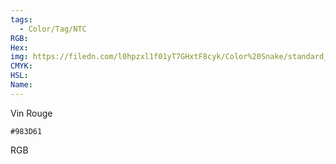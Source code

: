 ```yaml
---
tags:
  - Color/Tag/NTC
RGB:
Hex:
img: https://filedn.com/l0hpzxl1f01yT7GHxtF8cyk/Color%20Snake/standard_csv_to_svg//983D61.svg
CMYK:
HSL:
Name:
---
```

Vin Rouge
```palette
#983D61
```
RGB

